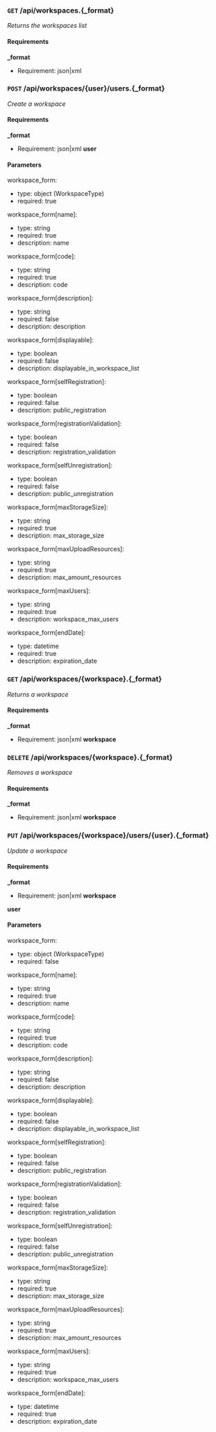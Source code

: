 ### `GET` /api/workspaces.{_format} ###

_Returns the workspaces list_

#### Requirements ####

**_format**

  - Requirement: json|xml


### `POST` /api/workspaces/{user}/users.{_format} ###

_Create a workspace_

#### Requirements ####

**_format**

  - Requirement: json|xml
**user**


#### Parameters ####

workspace_form:

  * type: object (WorkspaceType)
  * required: true

workspace_form[name]:

  * type: string
  * required: true
  * description: name

workspace_form[code]:

  * type: string
  * required: true
  * description: code

workspace_form[description]:

  * type: string
  * required: false
  * description: description

workspace_form[displayable]:

  * type: boolean
  * required: false
  * description: displayable_in_workspace_list

workspace_form[selfRegistration]:

  * type: boolean
  * required: false
  * description: public_registration

workspace_form[registrationValidation]:

  * type: boolean
  * required: false
  * description: registration_validation

workspace_form[selfUnregistration]:

  * type: boolean
  * required: false
  * description: public_unregistration

workspace_form[maxStorageSize]:

  * type: string
  * required: true
  * description: max_storage_size

workspace_form[maxUploadResources]:

  * type: string
  * required: true
  * description: max_amount_resources

workspace_form[maxUsers]:

  * type: string
  * required: true
  * description: workspace_max_users

workspace_form[endDate]:

  * type: datetime
  * required: true
  * description: expiration_date


### `GET` /api/workspaces/{workspace}.{_format} ###

_Returns a workspace_

#### Requirements ####

**_format**

  - Requirement: json|xml
**workspace**



### `DELETE` /api/workspaces/{workspace}.{_format} ###

_Removes a workspace_

#### Requirements ####

**_format**

  - Requirement: json|xml
**workspace**



### `PUT` /api/workspaces/{workspace}/users/{user}.{_format} ###

_Update a workspace_

#### Requirements ####

**_format**

  - Requirement: json|xml
**workspace**

**user**


#### Parameters ####

workspace_form:

  * type: object (WorkspaceType)
  * required: false

workspace_form[name]:

  * type: string
  * required: true
  * description: name

workspace_form[code]:

  * type: string
  * required: true
  * description: code

workspace_form[description]:

  * type: string
  * required: false
  * description: description

workspace_form[displayable]:

  * type: boolean
  * required: false
  * description: displayable_in_workspace_list

workspace_form[selfRegistration]:

  * type: boolean
  * required: false
  * description: public_registration

workspace_form[registrationValidation]:

  * type: boolean
  * required: false
  * description: registration_validation

workspace_form[selfUnregistration]:

  * type: boolean
  * required: false
  * description: public_unregistration

workspace_form[maxStorageSize]:

  * type: string
  * required: true
  * description: max_storage_size

workspace_form[maxUploadResources]:

  * type: string
  * required: true
  * description: max_amount_resources

workspace_form[maxUsers]:

  * type: string
  * required: true
  * description: workspace_max_users

workspace_form[endDate]:

  * type: datetime
  * required: true
  * description: expiration_date
